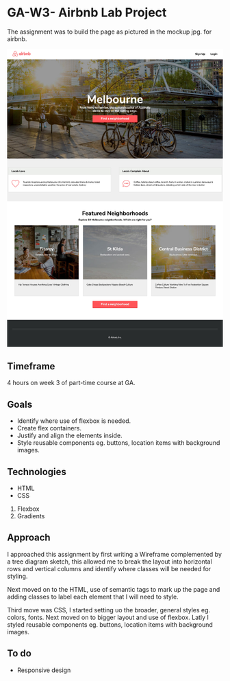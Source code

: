 # GA-W3- Airbnb Lab Project

The assignment was to build the page as pictured in the mockup jpg. for airbnb.

![](readme-images/airbnb-solution-image.jpg)

## Timeframe

4 hours on week 3 of part-time course at GA.

## Goals
* Identify where use of flexbox is needed.
* Create flex containers.
* Justify and align the elements inside.
* Style reusable components eg. buttons, location items with background images.

## Technologies
* HTML
* CSS
 1. Flexbox
 2. Gradients

## Approach 
I approached this assignment by first writing a Wireframe complemented by a tree diagram sketch, this allowed me to break the layout into horizontal rows and vertical columns and identify where classes will be needed for styling. 

Next moved on to the HTML, use of semantic tags to mark up the page and adding classes to label each element that I will need to style.

Third move was CSS, I started setting uo the broader, general styles eg. colors, fonts. Next moved on to bigger layout and use of flexbox. Latly I styled reusable components eg. buttons, location items with background images.

## To do
* Responsive design 
